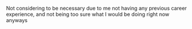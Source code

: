 Not considering to be necessary due to me not having any previous career experience, and not being too sure what I would be doing right now anyways